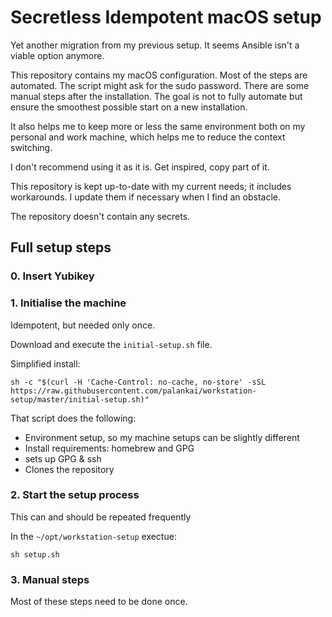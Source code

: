 # Secretless Idempotent macOS setup

Yet another migration from my previous setup.
It seems Ansible isn't a viable option anymore.

This repository contains my macOS configuration.
Most of the steps are automated. The script might ask for the sudo password.
There are some manual steps after the installation.
The goal is not to fully automate but ensure the smoothest possible start on a new installation.

It also helps me to keep more or less the same environment both on my personal and work machine, which helps me to reduce the context switching.

I don't recommend using it as it is. Get inspired, copy part of it.

This repository is kept up-to-date with my current needs; it includes workarounds. I update them if necessary when I find an obstacle.

The repository doesn't contain any secrets.

## Full setup steps

### 0. Insert Yubikey

### 1. Initialise the machine

Idempotent, but needed only once.

Download and execute the `initial-setup.sh` file.

Simplified install:
```
sh -c "$(curl -H 'Cache-Control: no-cache, no-store' -sSL https://raw.githubusercontent.com/palankai/workstation-setup/master/initial-setup.sh)"
```

That script does the following:
- Environment setup, so my machine setups can be slightly different
- Install requirements: homebrew and GPG
- sets up GPG & ssh
- Clones the repository

### 2. Start the setup process

This can and should be repeated frequently

In the `~/opt/workstation-setup` exectue:

```
sh setup.sh
```

### 3. Manual steps

Most of these steps need to be done once.

